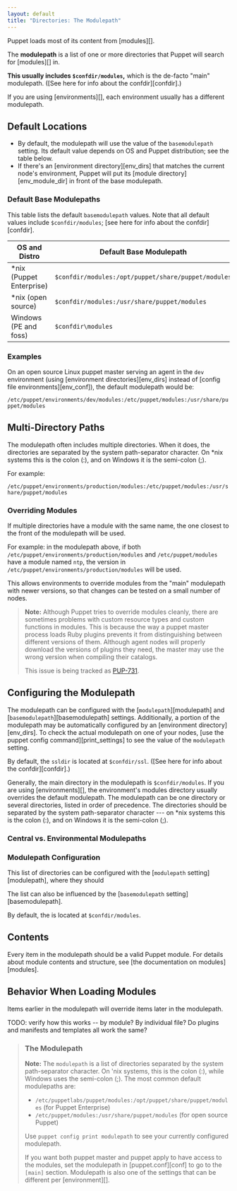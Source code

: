 ```yaml
---
layout: default
title: "Directories: The Modulepath"
---
```





Puppet loads most of its content from [modules][].




























The **modulepath** is a list of one or more directories that Puppet will search for [modules][] in.

**This usually includes `$confdir/modules`,** which is the de-facto "main" modulepath. ([See here for info about the confdir][confdir].)

If you are using [environments][], each environment usually has a different modulepath.


## Default Locations

* By default, the modulepath will use the value of the `basemodulepath` setting. Its default value depends on OS and Puppet distribution; see the table below.
* If there's an [environment directory][env_dirs] that matches the current node's environment, Puppet will put its [module directory][env_module_dir] in front of the base modulepath.

### Default Base Modulepaths

This table lists the default `basemodulepath` values. Note that all default values include `$confdir/modules`; [see here for info about the confdir][confdir].

OS and Distro             | Default Base Modulepath
--------------------------|----------------------------------------------------
\*nix (Puppet Enterprise) | `$confdir/modules:/opt/puppet/share/puppet/modules`
\*nix (open source)       | `$confdir/modules:/usr/share/puppet/modules`
Windows (PE and foss)     | `$confdir\modules`

### Examples

On an open source Linux puppet master serving an agent in the `dev` environment (using [environment directories][env_dirs] instead of [config file environments][env_conf]), the default modulepath would be:

`/etc/puppet/environments/dev/modules:/etc/puppet/modules:/usr/share/puppet/modules`

## Multi-Directory Paths

The modulepath often includes multiple directories. When it does, the directories are separated by the system path-separator character. On \*nix systems this is the colon (:), and on Windows it is the semi-colon (;).

For example:

`/etc/puppet/environments/production/modules:/etc/puppet/modules:/usr/share/puppet/modules`

### Overriding Modules

If multiple directories have a module with the same name, the one closest to the front of the modulepath will be used.

For example: in the modulepath above, if both `/etc/puppet/environments/production/modules` and `/etc/puppet/modules` have a module named `ntp`, the version in `/etc/puppet/environments/production/modules` will be used.

This allows environments to override modules from the "main" modulepath with newer versions, so that changes can be tested on a small number of nodes.

> **Note:** Although Puppet tries to override modules cleanly, there are sometimes problems with custom resource types and custom functions in modules. This is because the way a puppet master process loads Ruby plugins prevents it from distinguishing between different versions of them. Although agent nodes will properly download the versions of plugins they need, the master may use the wrong version when compiling their catalogs.
>
> This issue is being tracked as [PUP-731](https://tickets.puppetlabs.com/browse/PUP-731).




## Configuring the Modulepath

The modulepath can be configured with the [`modulepath`][modulepath] and [`basemodulepath`][basemodulepath] settings. Additionally, a portion of the modulepath may be automatically configured by an [environment directory][env_dirs]. To check the actual modulepath on one of your nodes, [use the puppet config command][print_settings] to see the value of the `modulepath` setting.

By default, the `ssldir` is located at `$confdir/ssl`. ([See here for info about the confdir][confdir].)


Generally, the main directory in the modulepath is `$confdir/modules`. If you are using [environments][], the environment's modules directory usually overrides the default modulepath.
The modulepath can be one directory or several directories, listed in order of precedence. The directories should be separated by the system path-separator character --- on \*nix systems this is the colon (:), and on Windows it is the semi-colon (;).

### Central vs. Environmental Modulepaths

### Modulepath Configuration




This list of directories can be configured with the [`modulepath` setting][modulepath], where they should

The list can also be influenced by the [`basemodulepath` setting][basemodulepath].

By default, the  is located at `$confdir/modules`.


## Contents

Every item in the modulepath should be a valid Puppet module. For details about module contents and structure, see [the documentation on modules][modules].

## Behavior When Loading Modules

Items earlier in the modulepath will override items later in the modulepath.

TODO: verify how this works -- by module? By individual file? Do plugins and manifests and templates all work the same?











> ### The Modulepath
>
> **Note:** The `modulepath` is a list of directories separated by the system path-separator character. On 'nix systems, this is the colon (:), while Windows uses the semi-colon (;). The most common default modulepaths are:
>
> * `/etc/puppetlabs/puppet/modules:/opt/puppet/share/puppet/modules` (for Puppet Enterprise)
> * `/etc/puppet/modules:/usr/share/puppet/modules` (for open source Puppet)
>
> Use `puppet config print modulepath` to see your currently configured modulepath.
>
>  If you want both puppet master and puppet apply to have access to the modules, set the modulepath in [puppet.conf][conf] to go to the `[main]` section. Modulepath is also one of the settings that can be different per [environment][].





















